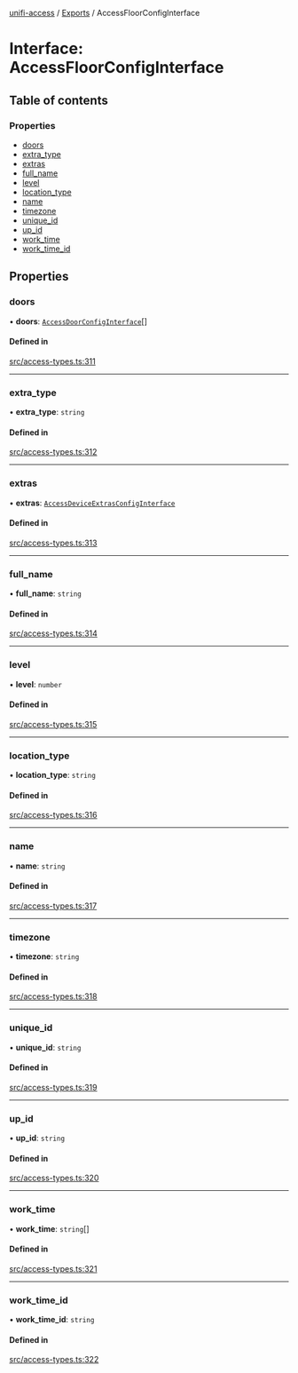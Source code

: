 [unifi-access](../README.md) / [Exports](../modules.md) / AccessFloorConfigInterface

# Interface: AccessFloorConfigInterface

## Table of contents

### Properties

- [doors](AccessFloorConfigInterface.md#doors)
- [extra\_type](AccessFloorConfigInterface.md#extra_type)
- [extras](AccessFloorConfigInterface.md#extras)
- [full\_name](AccessFloorConfigInterface.md#full_name)
- [level](AccessFloorConfigInterface.md#level)
- [location\_type](AccessFloorConfigInterface.md#location_type)
- [name](AccessFloorConfigInterface.md#name)
- [timezone](AccessFloorConfigInterface.md#timezone)
- [unique\_id](AccessFloorConfigInterface.md#unique_id)
- [up\_id](AccessFloorConfigInterface.md#up_id)
- [work\_time](AccessFloorConfigInterface.md#work_time)
- [work\_time\_id](AccessFloorConfigInterface.md#work_time_id)

## Properties

### doors

• **doors**: [`AccessDoorConfigInterface`](AccessDoorConfigInterface.md)[]

#### Defined in

[src/access-types.ts:311](https://github.com/hjdhjd/unifi-access/blob/197fbda/src/access-types.ts#L311)

___

### extra\_type

• **extra\_type**: `string`

#### Defined in

[src/access-types.ts:312](https://github.com/hjdhjd/unifi-access/blob/197fbda/src/access-types.ts#L312)

___

### extras

• **extras**: [`AccessDeviceExtrasConfigInterface`](AccessDeviceExtrasConfigInterface.md)

#### Defined in

[src/access-types.ts:313](https://github.com/hjdhjd/unifi-access/blob/197fbda/src/access-types.ts#L313)

___

### full\_name

• **full\_name**: `string`

#### Defined in

[src/access-types.ts:314](https://github.com/hjdhjd/unifi-access/blob/197fbda/src/access-types.ts#L314)

___

### level

• **level**: `number`

#### Defined in

[src/access-types.ts:315](https://github.com/hjdhjd/unifi-access/blob/197fbda/src/access-types.ts#L315)

___

### location\_type

• **location\_type**: `string`

#### Defined in

[src/access-types.ts:316](https://github.com/hjdhjd/unifi-access/blob/197fbda/src/access-types.ts#L316)

___

### name

• **name**: `string`

#### Defined in

[src/access-types.ts:317](https://github.com/hjdhjd/unifi-access/blob/197fbda/src/access-types.ts#L317)

___

### timezone

• **timezone**: `string`

#### Defined in

[src/access-types.ts:318](https://github.com/hjdhjd/unifi-access/blob/197fbda/src/access-types.ts#L318)

___

### unique\_id

• **unique\_id**: `string`

#### Defined in

[src/access-types.ts:319](https://github.com/hjdhjd/unifi-access/blob/197fbda/src/access-types.ts#L319)

___

### up\_id

• **up\_id**: `string`

#### Defined in

[src/access-types.ts:320](https://github.com/hjdhjd/unifi-access/blob/197fbda/src/access-types.ts#L320)

___

### work\_time

• **work\_time**: `string`[]

#### Defined in

[src/access-types.ts:321](https://github.com/hjdhjd/unifi-access/blob/197fbda/src/access-types.ts#L321)

___

### work\_time\_id

• **work\_time\_id**: `string`

#### Defined in

[src/access-types.ts:322](https://github.com/hjdhjd/unifi-access/blob/197fbda/src/access-types.ts#L322)
